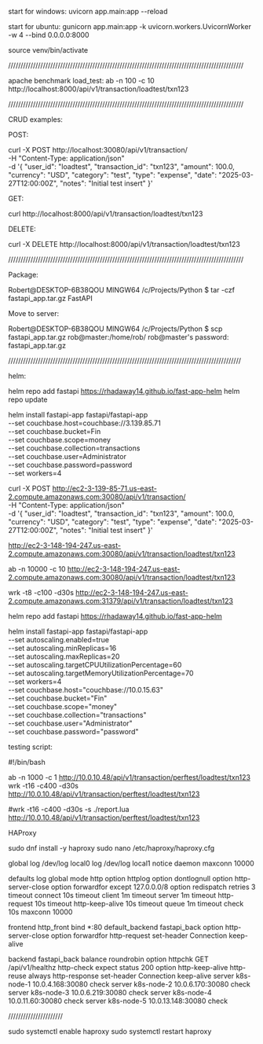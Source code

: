 start for windows:
uvicorn app.main:app --reload 

start for ubuntu:
gunicorn app.main:app -k uvicorn.workers.UvicornWorker -w 4 --bind 0.0.0.0:8000

source venv/bin/activate


///////////////////////////////////////////////////////////////////////////////////////////////

apache benchmark load_test:
ab -n 100 -c 10 http://localhost:8000/api/v1/transaction/loadtest/txn123

///////////////////////////////////////////////////////////////////////////////////////////////

CRUD examples:

POST:

curl -X POST http://localhost:30080/api/v1/transaction/ \
  -H "Content-Type: application/json" \
  -d '{
    "user_id": "loadtest",
    "transaction_id": "txn123",
    "amount": 100.0,
    "currency": "USD",
    "category": "test",
    "type": "expense",
    "date": "2025-03-27T12:00:00Z",
    "notes": "Initial test insert"
}'

GET:

curl http://localhost:8000/api/v1/transaction/loadtest/txn123

DELETE:

curl -X DELETE http://localhost:8000/api/v1/transaction/loadtest/txn123

///////////////////////////////////////////////////////////////////////////////////////////////

Package:

Robert@DESKTOP-6B38QOU MINGW64 /c/Projects/Python
$ tar -czf fastapi_app.tar.gz FastAPI

Move to server:

Robert@DESKTOP-6B38QOU MINGW64 /c/Projects/Python
$ scp fastapi_app.tar.gz rob@master:/home/rob/
rob@master's password: 
fastapi_app.tar.gz      

//////////////////////////////////////////////////////////////////////////////////////////////

helm:


helm repo add fastapi https://rhadaway14.github.io/fast-app-helm
helm repo update

helm install fastapi-app fastapi/fastapi-app \
  --set couchbase.host=couchbase://3.139.85.71 \
  --set couchbase.bucket=Fin \
  --set couchbase.scope=money \
  --set couchbase.collection=transactions \
  --set couchbase.user=Administrator \
  --set couchbase.password=password \
  --set workers=4





curl -X POST http://ec2-3-139-85-71.us-east-2.compute.amazonaws.com:30080/api/v1/transaction/ \
  -H "Content-Type: application/json" \
  -d '{
    "user_id": "loadtest",
    "transaction_id": "txn123",
    "amount": 100.0,
    "currency": "USD",
    "category": "test",
    "type": "expense",
    "date": "2025-03-27T12:00:00Z",
    "notes": "Initial test insert"
}'



http://ec2-3-148-194-247.us-east-2.compute.amazonaws.com:30080/api/v1/transaction/loadtest/txn123


ab -n 10000 -c 10 http://ec2-3-148-194-247.us-east-2.compute.amazonaws.com:30080/api/v1/transaction/loadtest/txn123

wrk -t8 -c100 -d30s http://ec2-3-148-194-247.us-east-2.compute.amazonaws.com:31379/api/v1/transaction/loadtest/txn123


helm repo add fastapi https://rhadaway14.github.io/fast-app-helm

helm install fastapi-app fastapi/fastapi-app \
  --set autoscaling.enabled=true \
  --set autoscaling.minReplicas=16 \
  --set autoscaling.maxReplicas=20 \
  --set autoscaling.targetCPUUtilizationPercentage=60 \
  --set autoscaling.targetMemoryUtilizationPercentage=70 \
  --set workers=4 \
  --set couchbase.host="couchbase://10.0.15.63" \
  --set couchbase.bucket="Fin" \
  --set couchbase.scope="money" \
  --set couchbase.collection="transactions" \
  --set couchbase.user="Administrator" \
  --set couchbase.password="password"



testing script:

#!/bin/bash

ab -n 1000 -c 1 http://10.0.10.48/api/v1/transaction/perftest/loadtest/txn123
wrk -t16 -c400 -d30s http://10.0.10.48/api/v1/transaction/perftest/loadtest/txn123

#wrk -t16 -c400 -d30s -s ./report.lua http://10.0.10.48/api/v1/transaction/perftest/loadtest/txn123


HAProxy

sudo dnf install -y haproxy
sudo nano /etc/haproxy/haproxy.cfg



global
    log /dev/log local0
    log /dev/log local1 notice
    daemon
    maxconn 10000

defaults
    log     global
    mode    http
    option  httplog
    option  dontlognull
    option  http-server-close
    option  forwardfor except 127.0.0.0/8
    option  redispatch
    retries 3
    timeout connect 10s
    timeout client  1m
    timeout server  1m
    timeout http-request 10s
    timeout http-keep-alive 10s
    timeout queue 1m
    timeout check 10s
    maxconn 10000

frontend http_front
    bind *:80
    default_backend fastapi_back
    option http-server-close
    option forwardfor
    http-request set-header Connection keep-alive

backend fastapi_back
    balance roundrobin
    option httpchk GET /api/v1/healthz
    http-check expect status 200
    option http-keep-alive
    http-reuse always
    http-response set-header Connection keep-alive
    server k8s-node-1 10.0.4.168:30080 check
    server k8s-node-2 10.0.6.170:30080 check
    server k8s-node-3 10.0.6.219:30080 check
    server k8s-node-4 10.0.11.60:30080 check
    server k8s-node-5 10.0.13.148:30080 check
    


//////////////////////

sudo systemctl enable haproxy
sudo systemctl restart haproxy



